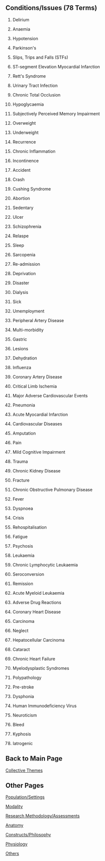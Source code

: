 ## Conditions/Issues (78 Terms) 

1. Delirium 

2. Anaemia 

3. Hypotension 

4. Parkinson's 

5. Slips, Trips and Falls (STFs) 

6. ST-segment Elevation Myocardial Infarction 

7. Rett's Syndrome 

8. Urinary Tract Infection 

9. Chronic Total Occlusion 

10. Hypoglycaemia 

11. Subjectively Perceived Memory Impairment 

12. Overweight 

13. Underweight 

14. Recurrence 

15. Chronic Inflammation 

16. Incontinence 

17. Accident 

18. Crash 

19. Cushing Syndrome

20. Abortion 

21. Sedentary 

22. Ulcer 

23. Schizophrenia 

24. Relaspe 

25. Sleep 

26. Sarcopenia 

27. Re-admission 

28. Deprivation 

29. Disaster 

30. Dialysis 

31. Sick 

32. Umemployment 

33. Peripheral Artery Disease 

34. Multi-morbidity 

35. Gastric 

36. Lesions 

37. Dehydration 

38. Influenza

39. Coronary Artery Disease 

40. Critical Limb Ischemia 

41. Major Adverse Cardiovascular Events 

42. Pneumonia 

43. Acute Myocardial Infarction

44. Cardiovascular Diseases 

45. Amputation 

46. Pain 

47. Mild Cognitive Impairment

48. Trauma 

49. Chronic Kidney Disease 

50. Fracture 

51. Chronic Obstructive Pulmonary Disease 

52. Fever 

53. Dyspnoea 

54. Crisis 

55. Rehospitalisation

56. Fatigue 

57. Psychosis

58. Leukaemia 

59. Chronic Lymphocytic Leukaemia 

60. Seroconversion 

61. Remission 

62. Acute Myeloid Leukaemia 

63. Adverse Drug Reactions 

64. Coronary Heart Disease 

65. Carcinoma 

66. Neglect 

67. Hepatocellular Carcinoma 

68. Cataract 

69. Chronic Heart Failure 

70. Myelodysplastic Syndromes 

71. Polypathology 

72. Pre-stroke 

73. Dysphonia 

74. Human Immunodeficiency Virus 

75. Neuroticism 

76. Bleed 

77. Kyphosis 

78. Iatrogenic

## Back to Main Page
[Collective Themes](index.md)

## Other Pages 

[Population/Settings](populationsettings.md)

[Modality](modality.md)

[Research Methodology/Assessments](researchmethodologyassessments.md)

[Anatomy](anatomy.md)

[Constructs/Philosophy](constructsphilosophy.md)

[Physiology](physiology.md)

[Others](others.md)



